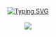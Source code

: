 <div align="center">
  <a href="https://git.io/typing-svg">
    <img src="https://readme-typing-svg.vercel.app/api?font=Jetbrains+Mono&weight=700&size=25&duration=4000&color=F733EC&center=true&vCenter=true&width=460&lines=learning.+developing.+evolving." alt="Typing SVG" />
  </a>
</div>

<br>

<div align="center">
  <a href="https://skillicons.dev">
    <img src="https://skillicons.dev/icons?i=python,git,github,vscode,linux,windows&theme=dark" />
  </a>
</div>
